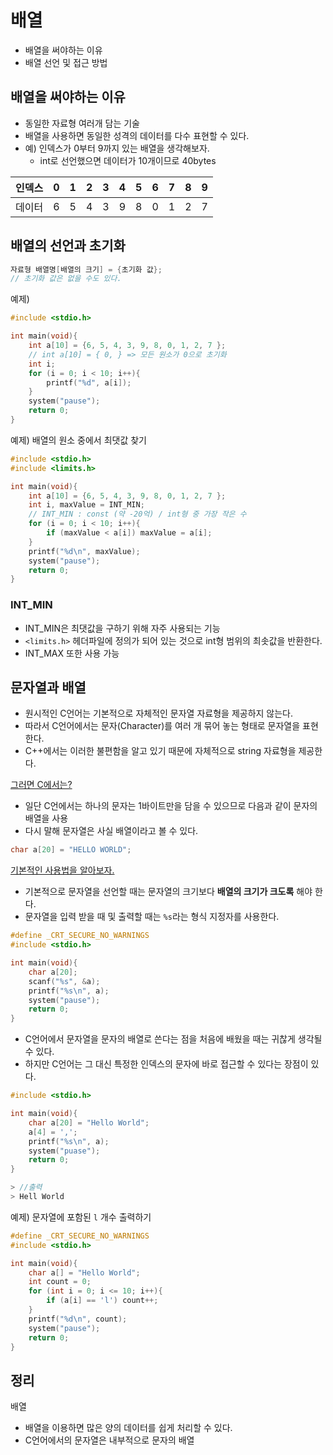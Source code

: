 # 배열

- 배열을 써야하는 이유
- 배열 선언 및 접근 방법



## 배열을 써야하는 이유

- 동일한 자료형 여러개 담는 기술
- 배열을 사용하면 동일한 성격의 데이터를 다수 표현할 수 있다.
- 예) 인덱스가 0부터 9까지 있는 배열을 생각해보자.
  - int로 선언했으면 데이터가 10개이므로 40bytes

| 인덱스 | 0    | 1    | 2    | 3    | 4    | 5    | 6    | 7    | 8    | 9    |
| ------ | ---- | ---- | ---- | ---- | ---- | ---- | ---- | ---- | ---- | ---- |
| 데이터 | 6    | 5    | 4    | 3    | 9    | 8    | 0    | 1    | 2    | 7    |



## 배열의 선언과 초기화

```c
자료형 배열명[배열의 크기] = {초기화 값}; 
// 초기화 값은 없을 수도 있다.
```



예제)

```c
#include <stdio.h>

int main(void){
    int a[10] = {6, 5, 4, 3, 9, 8, 0, 1, 2, 7 };
    // int a[10] = { 0, } => 모든 원소가 0으로 초기화
    int i;
    for (i = 0; i < 10; i++){
        printf("%d", a[i]);
    }
    system("pause");
    return 0;
}
```



예제) 배열의 원소 중에서 최댓값 찾기

```c
#include <stdio.h>
#include <limits.h>

int main(void){
    int a[10] = {6, 5, 4, 3, 9, 8, 0, 1, 2, 7 };
    int i, maxValue = INT_MIN; 
    // INT_MIN : const (약 -20억) / int형 중 가장 작은 수
    for (i = 0; i < 10; i++){
        if (maxValue < a[i]) maxValue = a[i];
    }
    printf("%d\n", maxValue);
    system("pause");
    return 0;
}
```



### INT_MIN

- INT_MIN은 최댓값을 구하기 위해 자주 사용되는 기능
- `<limits.h>` 헤더파일에 정의가 되어 있는 것으로 int형 범위의 최솟값을 반환한다.
- INT_MAX 또한 사용 가능



## 문자열과 배열

- 원시적인 C언어는 기본적으로 자체적인 문자열 자료형을 제공하지 않는다.
- 따라서 C언어에서는 문자(Character)를 여러 개 묶어 놓는 형태로 문자열을 표현한다.
- C++에서는 이러한 불편함을 알고 있기 때문에 자체적으로 string 자료형을 제공한다.



<u>그러면 C에서는?</u>

- 일단 C언에서는 하나의 문자는 1바이트만을 담을 수 있으므로 다음과 같이 문자의 배열을 사용
- 다시 말해 문자열은 사실 배열이라고 볼 수 있다.

```c
char a[20] = "HELLO WORLD";
```



<u>기본적인 사용법을 알아보자.</u>

- 기본적으로 문자열을 선언할 때는 문자열의 크기보다 **배열의 크기가 크도록** 해야 한다.
- 문자열을 입력 받을 때 및 출력할 때는 `%s`라는 형식 지정자를 사용한다.



```c
#define _CRT_SECURE_NO_WARNINGS
#include <stdio.h>

int main(void){
    char a[20];
    scanf("%s", &a);
    printf("%s\n", a);
    system("pause");
    return 0;
}
```



- C언어에서 문자열을 문자의 배열로 쓴다는 점을 처음에 배웠을 때는 귀찮게 생각될 수 있다.
- 하지만 C언어는 그 대신 특정한 인덱스의 문자에 바로 접근할 수 있다는 장점이 있다.

```c
#include <stdio.h>

int main(void){
    char a[20] = "Hello World";
    a[4] = ',';
    printf("%s\n", a);
    system("puase");
    return 0;
}

> //출력
> Hell World
```



예제) 문자열에 포함된 `l` 개수 출력하기

```c
#define _CRT_SECURE_NO_WARNINGS
#include <stdio.h>

int main(void){
    char a[] = "Hello World";
    int count = 0;
    for (int i = 0; i <= 10; i++){
        if (a[i] == 'l') count++;
    }
    printf("%d\n", count);
    system("pause");
    return 0;
}
```



## 정리

배열

- 배열을 이용하면 많은 양의 데이터를 쉽게 처리할 수 있다.
- C언어에서의 문자열은 내부적으로 문자의 배열